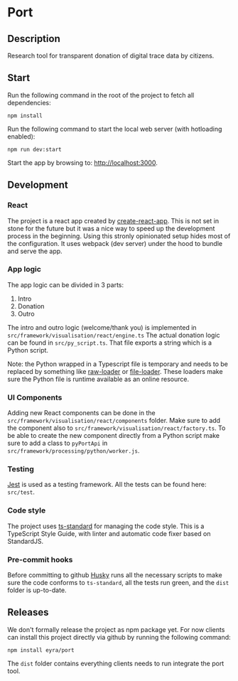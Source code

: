 # Port

## Description
Research tool for transparent donation of digital trace data by citizens. 

## Start
Run the following command in the root of the project to fetch all dependencies:

    npm install

Run the following command to start the local web server (with hotloading enabled):

    npm run dev:start

Start the app by browsing to: [http://localhost:3000](http://localhost:3000).

## Development

### React
The project is a react app created by [create-react-app](https://create-react-app.dev). This is not set in stone for the future but it was a nice way to speed up the development process in the beginning. Using this stronly opinionated setup hides most of the configuration. It uses webpack (dev server) under the hood to bundle and serve the app. 

### App logic
The app logic can be divided in 3 parts:
1. Intro
2. Donation 
3. Outro

The intro and outro logic (welcome/thank you) is implemented in `src/framework/visualisation/react/engine.ts`
The actual donation logic can be found in `src/py_script.ts`. That file exports a string which is a Python script.

Note: the Python wrapped in a Typescript file is temporary and needs to be replaced by something like [raw-loader](https://v4.webpack.js.org/loaders/raw-loader/) or [file-loader](https://v4.webpack.js.org/loaders/file-loader/). These loaders make sure the Python file is runtime available as an online resource. 

### UI Components
Adding new React components can be done in the `src/framework/visualisation/react/components` folder. Make sure to add the component also to `src/framework/visualisation/react/factory.ts`. 
To be able to create the new component directly from a Python script make sure to add a class to `pyPortApi` in `src/framework/processing/python/worker.js`.

### Testing
[Jest](https://jestjs.io) is used as a testing framework. All the tests can be found here: `src/test`.

### Code style
The project uses [ts-standard](https://github.com/standard/ts-standard) for managing the code style. This is a TypeScript Style Guide, with linter and automatic code fixer based on StandardJS.

### Pre-commit hooks
Before committing to github [Husky](https://github.com/typicode/husky) runs all the necessary scripts to make sure the code conforms to `ts-standard`, all the tests run green, and the `dist` folder is up-to-date.

## Releases
We don't formally release the project as npm package yet. For now clients can install this project directly via github by running the following command:  

    npm install eyra/port

The `dist` folder contains everything clients needs to run integrate the port tool.


